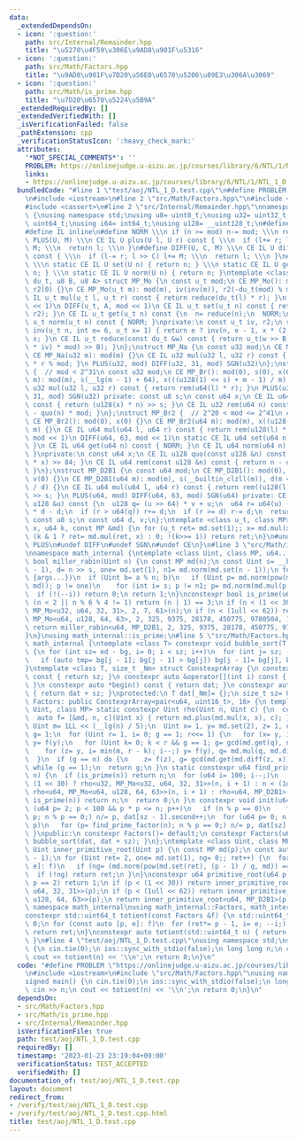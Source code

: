 ```yaml
---
data:
  _extendedDependsOn:
  - icon: ':question:'
    path: src/Internal/Remainder.hpp
    title: "\u5270\u4F59\u306E\u9AD8\u901F\u5316"
  - icon: ':question:'
    path: src/Math/Factors.hpp
    title: "\u9AD8\u901F\u7D20\u56E0\u6570\u5206\u89E3\u306A\u3069"
  - icon: ':question:'
    path: src/Math/is_prime.hpp
    title: "\u7D20\u6570\u5224\u5B9A"
  _extendedRequiredBy: []
  _extendedVerifiedWith: []
  _isVerificationFailed: false
  _pathExtension: cpp
  _verificationStatusIcon: ':heavy_check_mark:'
  attributes:
    '*NOT_SPECIAL_COMMENTS*': ''
    PROBLEM: https://onlinejudge.u-aizu.ac.jp/courses/library/6/NTL/1/NTL_1_D
    links:
    - https://onlinejudge.u-aizu.ac.jp/courses/library/6/NTL/1/NTL_1_D
  bundledCode: "#line 1 \"test/aoj/NTL_1_D.test.cpp\"\n#define PROBLEM \"https://onlinejudge.u-aizu.ac.jp/courses/library/6/NTL/1/NTL_1_D\"\
    \n#include <iostream>\n#line 2 \"src/Math/Factors.hpp\"\n#include <numeric>\n\
    #include <cassert>\n#line 2 \"src/Internal/Remainder.hpp\"\nnamespace math_internal\
    \ {\nusing namespace std;\nusing u8= uint8_t;\nusing u32= uint32_t;\nusing u64=\
    \ uint64_t;\nusing i64= int64_t;\nusing u128= __uint128_t;\n#define CE constexpr\n\
    #define IL inline\n#define NORM \\\n if (n >= mod) n-= mod; \\\n return n\n#define\
    \ PLUS(U, M) \\\n CE IL U plus(U l, U r) const { \\\n  if (l+= r; l >= M) l-=\
    \ M; \\\n  return l; \\\n }\n#define DIFF(U, C, M) \\\n CE IL U diff(U l, U r)\
    \ const { \\\n  if (l-= r; l >> C) l+= M; \\\n  return l; \\\n }\n#define SGN(U)\
    \ \\\n static CE IL U set(U n) { return n; } \\\n static CE IL U get(U n) { return\
    \ n; } \\\n static CE IL U norm(U n) { return n; }\ntemplate <class u_t, class\
    \ du_t, u8 B, u8 A> struct MP_Mo {\n const u_t mod;\n CE MP_Mo(): mod(0), iv(0),\
    \ r2(0) {}\n CE MP_Mo(u_t m): mod(m), iv(inv(m)), r2(-du_t(mod) % mod) {}\n CE\
    \ IL u_t mul(u_t l, u_t r) const { return reduce(du_t(l) * r); }\n PLUS(u_t, mod\
    \ << 1)\n DIFF(u_t, A, mod << 1)\n CE IL u_t set(u_t n) const { return mul(n,\
    \ r2); }\n CE IL u_t get(u_t n) const {\n  n= reduce(n);\n  NORM;\n }\n CE IL\
    \ u_t norm(u_t n) const { NORM; }\nprivate:\n const u_t iv, r2;\n static CE u_t\
    \ inv(u_t n, int e= 6, u_t x= 1) { return e ? inv(n, e - 1, x * (2 - x * n)) :\
    \ x; }\n CE IL u_t reduce(const du_t &w) const { return u_t(w >> B) + mod - ((du_t(u_t(w)\
    \ * iv) * mod) >> B); }\n};\nstruct MP_Na {\n const u32 mod;\n CE MP_Na(): mod(0){};\n\
    \ CE MP_Na(u32 m): mod(m) {}\n CE IL u32 mul(u32 l, u32 r) const { return u64(l)\
    \ * r % mod; }\n PLUS(u32, mod) DIFF(u32, 31, mod) SGN(u32)\n};\nstruct MP_Br\
    \ {  // mod < 2^31\n const u32 mod;\n CE MP_Br(): mod(0), s(0), x(0) {}\n CE MP_Br(u32\
    \ m): mod(m), s(__lg(m - 1) + 64), x(((u128(1) << s) + m - 1) / m) {}\n CE IL\
    \ u32 mul(u32 l, u32 r) const { return rem(u64(l) * r); }\n PLUS(u32, mod) DIFF(u32,\
    \ 31, mod) SGN(u32) private: const u8 s;\n const u64 x;\n CE IL u64 quo(u64 n)\
    \ const { return (u128(x) * n) >> s; }\n CE IL u32 rem(u64 n) const { return n\
    \ - quo(n) * mod; }\n};\nstruct MP_Br2 {  // 2^20 < mod <= 2^41\n const u64 mod;\n\
    \ CE MP_Br2(): mod(0), x(0) {}\n CE MP_Br2(u64 m): mod(m), x((u128(1) << 84) /\
    \ m) {}\n CE IL u64 mul(u64 l, u64 r) const { return rem(u128(l) * r); }\n PLUS(u64,\
    \ mod << 1)\n DIFF(u64, 63, mod << 1)\n static CE IL u64 set(u64 n) { return n;\
    \ }\n CE IL u64 get(u64 n) const { NORM; }\n CE IL u64 norm(u64 n) const { NORM;\
    \ }\nprivate:\n const u64 x;\n CE IL u128 quo(const u128 &n) const { return (n\
    \ * x) >> 84; }\n CE IL u64 rem(const u128 &n) const { return n - quo(n) * mod;\
    \ }\n};\nstruct MP_D2B1 {\n const u64 mod;\n CE MP_D2B1(): mod(0), s(0), d(0),\
    \ v(0) {}\n CE MP_D2B1(u64 m): mod(m), s(__builtin_clzll(m)), d(m << s), v(u128(-1)\
    \ / d) {}\n CE IL u64 mul(u64 l, u64 r) const { return rem((u128(l) * r) << s)\
    \ >> s; }\n PLUS(u64, mod) DIFF(u64, 63, mod) SGN(u64) private: CE IL u64 rem(const\
    \ u128 &u) const {\n  u128 q= (u >> 64) * v + u;\n  u64 r= u64(u) - (q >> 64)\
    \ * d - d;\n  if (r > u64(q)) r+= d;\n  if (r >= d) r-= d;\n  return r;\n }\n\
    \ const u8 s;\n const u64 d, v;\n};\ntemplate <class u_t, class MP> CE u_t pow(u_t\
    \ x, u64 k, const MP &md) {\n for (u_t ret= md.set(1);; x= md.mul(x, x))\n  if\
    \ (k & 1 ? ret= md.mul(ret, x) : 0; !(k>>= 1)) return ret;\n}\n#undef NORM\n#undef\
    \ PLUS\n#undef DIFF\n#undef SGN\n#undef CE\n}\n#line 3 \"src/Math/is_prime.hpp\"\
    \nnamespace math_internal {\ntemplate <class Uint, class MP, u64... args> constexpr\
    \ bool miller_rabin(Uint n) {\n const MP md(n);\n const Uint s= __builtin_ctzll(n\
    \ - 1), d= n >> s, one= md.set(1), n1= md.norm(md.set(n - 1));\n for (auto a:\
    \ {args...})\n  if (Uint b= a % n; b)\n   if (Uint p= md.norm(pow(md.set(b), d,\
    \ md)); p != one)\n    for (int i= s; p != n1; p= md.norm(md.mul(p, p)))\n   \
    \  if (!(--i)) return 0;\n return 1;\n}\nconstexpr bool is_prime(u64 n) {\n if\
    \ (n < 2 || n % 6 % 4 != 1) return (n | 1) == 3;\n if (n < (1 << 30)) return miller_rabin<u32,\
    \ MP_Mo<u32, u64, 32, 31>, 2, 7, 61>(n);\n if (n < (1ull << 62)) return miller_rabin<u64,\
    \ MP_Mo<u64, u128, 64, 63>, 2, 325, 9375, 28178, 450775, 9780504, 1795265022>(n);\n\
    \ return miller_rabin<u64, MP_D2B1, 2, 325, 9375, 28178, 450775, 9780504, 1795265022>(n);\n\
    }\n}\nusing math_internal::is_prime;\n#line 5 \"src/Math/Factors.hpp\"\nnamespace\
    \ math_internal {\ntemplate <class T> constexpr void bubble_sort(T *bg, T *ed)\
    \ {\n for (int sz= ed - bg, i= 0; i < sz; i++)\n  for (int j= sz; --j > i;)\n\
    \   if (auto tmp= bg[j - 1]; bg[j - 1] > bg[j]) bg[j - 1]= bg[j], bg[j]= tmp;\n\
    }\ntemplate <class T, size_t _Nm> struct ConstexprArray {\n constexpr size_t size()\
    \ const { return sz; }\n constexpr auto &operator[](int i) const { return dat[i];\
    \ }\n constexpr auto *begin() const { return dat; }\n constexpr auto *end() const\
    \ { return dat + sz; }\nprotected:\n T dat[_Nm]= {};\n size_t sz= 0;\n};\nclass\
    \ Factors: public ConstexprArray<pair<u64, uint16_t>, 16> {\n template <class\
    \ Uint, class MP> static constexpr Uint rho(Uint n, Uint c) {\n  const MP md(n);\n\
    \  auto f= [&md, n, c](Uint x) { return md.plus(md.mul(x, x), c); };\n  const\
    \ Uint m= 1LL << (__lg(n) / 5);\n  Uint x= 1, y= md.set(2), z= 1, q= md.set(1),\
    \ g= 1;\n  for (Uint r= 1, i= 0; g == 1; r<<= 1) {\n   for (x= y, i= r; i--;)\
    \ y= f(y);\n   for (Uint k= 0; k < r && g == 1; g= gcd(md.get(q), n), k+= m)\n\
    \    for (z= y, i= min(m, r - k); i--;) y= f(y), q= md.mul(q, md.diff(y, x));\n\
    \  }\n  if (g == n) do {\n    z= f(z), g= gcd(md.get(md.diff(z, x)), n);\n   }\
    \ while (g == 1);\n  return g;\n }\n static constexpr u64 find_prime_factor(u64\
    \ n) {\n  if (is_prime(n)) return n;\n  for (u64 i= 100; i--;)\n   if (n= n <\
    \ (1 << 30) ? rho<u32, MP_Mo<u32, u64, 32, 31>>(n, i + 1) : n < (1ull << 62) ?\
    \ rho<u64, MP_Mo<u64, u128, 64, 63>>(n, i + 1) : rho<u64, MP_D2B1>(n, i + 1);\
    \ is_prime(n)) return n;\n  return 0;\n }\n constexpr void init(u64 n) {\n  for\
    \ (u64 p= 2; p < 100 && p * p <= n; p++)\n   if (n % p == 0)\n    for (dat[sz++].first=\
    \ p; n % p == 0;) n/= p, dat[sz - 1].second++;\n  for (u64 p= 0; n > 1; dat[sz++].first=\
    \ p)\n   for (p= find_prime_factor(n); n % p == 0;) n/= p, dat[sz].second++;\n\
    \ }\npublic:\n constexpr Factors()= default;\n constexpr Factors(u64 n) { init(n),\
    \ bubble_sort(dat, dat + sz); }\n};\ntemplate <class Uint, class MP> constexpr\
    \ Uint inner_primitive_root(Uint p) {\n const MP md(p);\n const auto f= Factors(p\
    \ - 1);\n for (Uint ret= 2, one= md.set(1), ng= 0;; ret++) {\n  for (auto [q,\
    \ e]: f)\n   if (ng= (md.norm(pow(md.set(ret), (p - 1) / q, md)) == one)) break;\n\
    \  if (!ng) return ret;\n }\n}\nconstexpr u64 primitive_root(u64 p) {\n if (assert(is_prime(p));\
    \ p == 2) return 1;\n if (p < (1 << 30)) return inner_primitive_root<u32, MP_Mo<u32,\
    \ u64, 32, 31>>(p);\n if (p < (1ull << 62)) return inner_primitive_root<u64, MP_Mo<u64,\
    \ u128, 64, 63>>(p);\n return inner_primitive_root<u64, MP_D2B1>(p);\n}\n}  //\
    \ namespace math_internal\nusing math_internal::Factors, math_internal::primitive_root;\n\
    constexpr std::uint64_t totient(const Factors &f) {\n std::uint64_t ret= 1, i=\
    \ 0;\n for (const auto [p, e]: f)\n  for (ret*= p - 1, i= e; --i;) ret*= p;\n\
    \ return ret;\n}\nconstexpr auto totient(std::uint64_t n) { return totient(Factors(n));\
    \ }\n#line 4 \"test/aoj/NTL_1_D.test.cpp\"\nusing namespace std;\nsigned main()\
    \ {\n cin.tie(0);\n ios::sync_with_stdio(false);\n long long n;\n cin >> n;\n\
    \ cout << totient(n) << '\\n';\n return 0;\n}\n"
  code: "#define PROBLEM \"https://onlinejudge.u-aizu.ac.jp/courses/library/6/NTL/1/NTL_1_D\"\
    \n#include <iostream>\n#include \"src/Math/Factors.hpp\"\nusing namespace std;\n\
    signed main() {\n cin.tie(0);\n ios::sync_with_stdio(false);\n long long n;\n\
    \ cin >> n;\n cout << totient(n) << '\\n';\n return 0;\n}\n"
  dependsOn:
  - src/Math/Factors.hpp
  - src/Math/is_prime.hpp
  - src/Internal/Remainder.hpp
  isVerificationFile: true
  path: test/aoj/NTL_1_D.test.cpp
  requiredBy: []
  timestamp: '2023-01-23 23:19:04+09:00'
  verificationStatus: TEST_ACCEPTED
  verifiedWith: []
documentation_of: test/aoj/NTL_1_D.test.cpp
layout: document
redirect_from:
- /verify/test/aoj/NTL_1_D.test.cpp
- /verify/test/aoj/NTL_1_D.test.cpp.html
title: test/aoj/NTL_1_D.test.cpp
---
```

